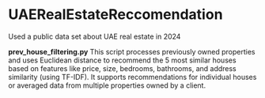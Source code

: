 # UAERealEstateReccomendation
Used a public data set about UAE real estate in 2024 


**prev_house_filtering.py**
This script processes previously owned properties and uses Euclidean distance to recommend the 5 most similar houses based on features like price, size, bedrooms, bathrooms, and address similarity (using TF-IDF). It supports recommendations for individual houses or averaged data from multiple properties owned by a client.
